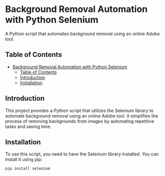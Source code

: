 # Background Removal Automation with Python Selenium

A Python script that automates background removal using an online Adobe tool.

## Table of Contents

- [Background Removal Automation with Python Selenium](#background-removal-automation-with-python-selenium)
  - [Table of Contents](#table-of-contents)
  - [Introduction](#introduction)
  - [Installation](#installation)

## Introduction

This project provides a Python script that utilizes the Selenium library to automate background removal using an online Adobe tool. It simplifies the process of removing backgrounds from images by automating repetitive tasks and saving time. 

## Installation

To use this script, you need to have the Selenium library installed. You can install it using pip:

```bash
pip install selenium
